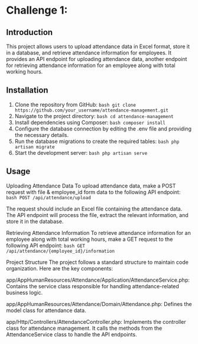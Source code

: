 

# Challenge 1: 

## Introduction
This project allows users to upload attendance data in Excel format, store it in a database, and retrieve attendance information for employees. It provides an API endpoint for uploading attendance data, another endpoint for retrieving attendance information for an employee along with total working hours.


## Installation
1. Clone the repository from GitHub:
    ```bash git clone https://github.com/your_username/attendance-management.git ```
2. Navigate to the project directory:
    ```bash cd attendance-management ```
3. Install dependencies using Composer:
    ```bash composer install ```
4. Configure the database connection by editing the .env file and providing the necessary details.
5. Run the database migrations to create the required tables:
    ```bash php artisan migrate ```
6. Start the development server:
    ```bash php artisan serve ```



## Usage

Uploading Attendance Data
To upload attendance data, make a POST request with file & employee_id form data to the following API endpoint:
  ```bash POST /api/attendance/upload ```

 The request should include an Excel file containing the attendance data. The API endpoint will process the file, extract the relevant information, and store it in the database.


Retrieving Attendance Information
To retrieve attendance information for an employee along with total working hours, make a GET request to the following API endpoint:
  ```bash GET /api/attendance/{employee_id}/information ```



Project Structure
The project follows a standard structure to maintain code organization. Here are the key components:

app/AppHumanResources/Attendance/Application/AttendanceService.php: Contains the service class responsible for handling attendance-related business logic.

app/AppHumanResources/Attendance/Domain/Attendance.php: Defines the model class for attendance data.

app/Http/Controllers/AttendanceController.php: Implements the controller class for attendance management. It calls the methods from the AttendanceService class to handle the API endpoints.
